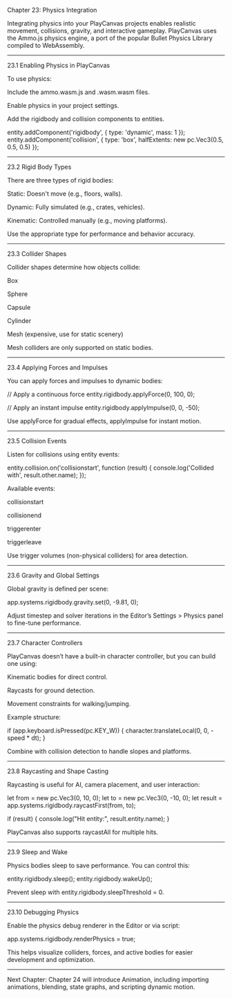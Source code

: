 Chapter 23: Physics Integration

Integrating physics into your PlayCanvas projects enables realistic movement, collisions, gravity, and interactive gameplay. PlayCanvas uses the Ammo.js physics engine, a port of the popular Bullet Physics Library compiled to WebAssembly.


---

23.1 Enabling Physics in PlayCanvas

To use physics:

Include the ammo.wasm.js and .wasm.wasm files.

Enable physics in your project settings.

Add the rigidbody and collision components to entities.


entity.addComponent('rigidbody', {
    type: 'dynamic',
    mass: 1
});
entity.addComponent('collision', {
    type: 'box',
    halfExtents: new pc.Vec3(0.5, 0.5, 0.5)
});


---

23.2 Rigid Body Types

There are three types of rigid bodies:

Static: Doesn't move (e.g., floors, walls).

Dynamic: Fully simulated (e.g., crates, vehicles).

Kinematic: Controlled manually (e.g., moving platforms).


Use the appropriate type for performance and behavior accuracy.


---

23.3 Collider Shapes

Collider shapes determine how objects collide:

Box

Sphere

Capsule

Cylinder

Mesh (expensive, use for static scenery)


Mesh colliders are only supported on static bodies.


---

23.4 Applying Forces and Impulses

You can apply forces and impulses to dynamic bodies:

// Apply a continuous force
entity.rigidbody.applyForce(0, 100, 0);

// Apply an instant impulse
entity.rigidbody.applyImpulse(0, 0, -50);

Use applyForce for gradual effects, applyImpulse for instant motion.


---

23.5 Collision Events

Listen for collisions using entity events:

entity.collision.on('collisionstart', function (result) {
    console.log('Collided with', result.other.name);
});

Available events:

collisionstart

collisionend

triggerenter

triggerleave


Use trigger volumes (non-physical colliders) for area detection.


---

23.6 Gravity and Global Settings

Global gravity is defined per scene:

app.systems.rigidbody.gravity.set(0, -9.81, 0);

Adjust timestep and solver iterations in the Editor’s Settings > Physics panel to fine-tune performance.


---

23.7 Character Controllers

PlayCanvas doesn’t have a built-in character controller, but you can build one using:

Kinematic bodies for direct control.

Raycasts for ground detection.

Movement constraints for walking/jumping.


Example structure:

if (app.keyboard.isPressed(pc.KEY_W)) {
    character.translateLocal(0, 0, -speed * dt);
}

Combine with collision detection to handle slopes and platforms.


---

23.8 Raycasting and Shape Casting

Raycasting is useful for AI, camera placement, and user interaction:

let from = new pc.Vec3(0, 10, 0);
let to = new pc.Vec3(0, -10, 0);
let result = app.systems.rigidbody.raycastFirst(from, to);

if (result) {
    console.log("Hit entity:", result.entity.name);
}

PlayCanvas also supports raycastAll for multiple hits.


---

23.9 Sleep and Wake

Physics bodies sleep to save performance. You can control this:

entity.rigidbody.sleep();
entity.rigidbody.wakeUp();

Prevent sleep with entity.rigidbody.sleepThreshold = 0.


---

23.10 Debugging Physics

Enable the physics debug renderer in the Editor or via script:

app.systems.rigidbody.renderPhysics = true;

This helps visualize colliders, forces, and active bodies for easier development and optimization.


---

Next Chapter: Chapter 24 will introduce Animation, including importing animations, blending, state graphs, and scripting dynamic motion.

